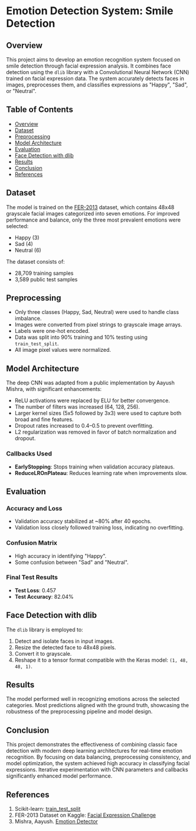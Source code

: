 # Emotion Detection System: Smile Detection

## Overview

This project aims to develop an emotion recognition system focused on smile detection through facial expression analysis. It combines face detection using the `dlib` library with a Convolutional Neural Network (CNN) trained on facial expression data. The system accurately detects faces in images, preprocesses them, and classifies expressions as "Happy", "Sad", or "Neutral".

## Table of Contents

- [Overview](#overview)
- [Dataset](#dataset)
- [Preprocessing](#preprocessing)
- [Model Architecture](#model-architecture)
- [Evaluation](#evaluation)
- [Face Detection with dlib](#face-detection-with-dlib)
- [Results](#results)
- [Conclusion](#conclusion)
- [References](#references)

## Dataset

The model is trained on the [FER-2013](https://www.kaggle.com/c/challenges-in-representation-learning-facial-expression-recognition-challenge/data) dataset, which contains 48x48 grayscale facial images categorized into seven emotions. For improved performance and balance, only the three most prevalent emotions were selected:

- Happy (3)  
- Sad (4)  
- Neutral (6)

The dataset consists of:
- 28,709 training samples
- 3,589 public test samples

## Preprocessing

- Only three classes (Happy, Sad, Neutral) were used to handle class imbalance.
- Images were converted from pixel strings to grayscale image arrays.
- Labels were one-hot encoded.
- Data was split into 90% training and 10% testing using `train_test_split`.
- All image pixel values were normalized.

## Model Architecture

The deep CNN was adapted from a public implementation by Aayush Mishra, with significant enhancements:
- ReLU activations were replaced by ELU for better convergence.
- The number of filters was increased (64, 128, 256).
- Larger kernel sizes (5x5 followed by 3x3) were used to capture both broad and fine features.
- Dropout rates increased to 0.4–0.5 to prevent overfitting.
- L2 regularization was removed in favor of batch normalization and dropout.

### Callbacks Used

- **EarlyStopping**: Stops training when validation accuracy plateaus.
- **ReduceLROnPlateau**: Reduces learning rate when improvements slow.

## Evaluation

### Accuracy and Loss

- Validation accuracy stabilized at ~80% after 40 epochs.
- Validation loss closely followed training loss, indicating no overfitting.

### Confusion Matrix

- High accuracy in identifying "Happy".
- Some confusion between "Sad" and "Neutral".

### Final Test Results

- **Test Loss**: 0.457  
- **Test Accuracy**: 82.04%

## Face Detection with dlib

The `dlib` library is employed to:
1. Detect and isolate faces in input images.
2. Resize the detected face to 48x48 pixels.
3. Convert it to grayscale.
4. Reshape it to a tensor format compatible with the Keras model: `(1, 48, 48, 1)`.

## Results

The model performed well in recognizing emotions across the selected categories. Most predictions aligned with the ground truth, showcasing the robustness of the preprocessing pipeline and model design.

## Conclusion

This project demonstrates the effectiveness of combining classic face detection with modern deep learning architectures for real-time emotion recognition. By focusing on data balancing, preprocessing consistency, and model optimization, the system achieved high accuracy in classifying facial expressions. Iterative experimentation with CNN parameters and callbacks significantly enhanced model performance.

## References

1. Scikit-learn: [train_test_split](https://scikit-learn.org/stable/modules/generated/sklearn.model_selection.train_test_split.html)  
2. FER-2013 Dataset on Kaggle: [Facial Expression Challenge](https://www.kaggle.com/c/challenges-in-representation-learning-facial-expression-recognition-challenge/data)  
3. Mishra, Aayush. [Emotion Detector](https://www.kaggle.com/code/aayushmishra1512/emotion-detector)
